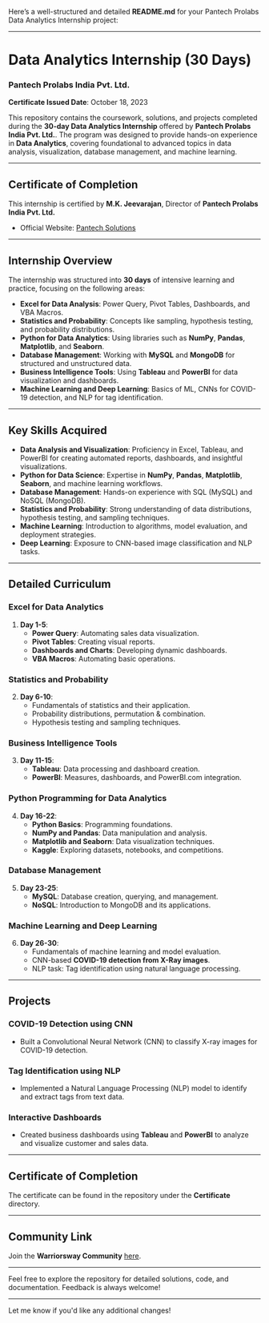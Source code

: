 Here’s a well-structured and detailed **README.md** for your Pantech Prolabs Data Analytics Internship project:

---

# **Data Analytics Internship (30 Days)**  
### **Pantech Prolabs India Pvt. Ltd.**  
**Certificate Issued Date**: October 18, 2023  

This repository contains the coursework, solutions, and projects completed during the **30-day Data Analytics Internship** offered by **Pantech Prolabs India Pvt. Ltd.**. The program was designed to provide hands-on experience in **Data Analytics**, covering foundational to advanced topics in data analysis, visualization, database management, and machine learning.

---

## **Certificate of Completion**  
This internship is certified by **M.K. Jeevarajan**, Director of **Pantech Prolabs India Pvt. Ltd.**  
- Official Website: [Pantech Solutions](https://www.pantechsolutions.net)  

---

## **Internship Overview**  

The internship was structured into **30 days** of intensive learning and practice, focusing on the following areas:  
- **Excel for Data Analysis**: Power Query, Pivot Tables, Dashboards, and VBA Macros.  
- **Statistics and Probability**: Concepts like sampling, hypothesis testing, and probability distributions.  
- **Python for Data Analytics**: Using libraries such as **NumPy**, **Pandas**, **Matplotlib**, and **Seaborn**.  
- **Database Management**: Working with **MySQL** and **MongoDB** for structured and unstructured data.  
- **Business Intelligence Tools**: Using **Tableau** and **PowerBI** for data visualization and dashboards.  
- **Machine Learning and Deep Learning**: Basics of ML, CNNs for COVID-19 detection, and NLP for tag identification.  

---

## **Key Skills Acquired**  
- **Data Analysis and Visualization**: Proficiency in Excel, Tableau, and PowerBI for creating automated reports, dashboards, and insightful visualizations.  
- **Python for Data Science**: Expertise in **NumPy**, **Pandas**, **Matplotlib**, **Seaborn**, and machine learning workflows.  
- **Database Management**: Hands-on experience with SQL (MySQL) and NoSQL (MongoDB).  
- **Statistics and Probability**: Strong understanding of data distributions, hypothesis testing, and sampling techniques.  
- **Machine Learning**: Introduction to algorithms, model evaluation, and deployment strategies.  
- **Deep Learning**: Exposure to CNN-based image classification and NLP tasks.  

---

## **Detailed Curriculum**  

### **Excel for Data Analytics**  
1. **Day 1-5**:  
   - **Power Query**: Automating sales data visualization.  
   - **Pivot Tables**: Creating visual reports.  
   - **Dashboards and Charts**: Developing dynamic dashboards.  
   - **VBA Macros**: Automating basic operations.  

### **Statistics and Probability**  
2. **Day 6-10**:  
   - Fundamentals of statistics and their application.  
   - Probability distributions, permutation & combination.  
   - Hypothesis testing and sampling techniques.  

### **Business Intelligence Tools**  
3. **Day 11-15**:  
   - **Tableau**: Data processing and dashboard creation.  
   - **PowerBI**: Measures, dashboards, and PowerBI.com integration.  

### **Python Programming for Data Analytics**  
4. **Day 16-22**:  
   - **Python Basics**: Programming foundations.  
   - **NumPy and Pandas**: Data manipulation and analysis.  
   - **Matplotlib and Seaborn**: Data visualization techniques.  
   - **Kaggle**: Exploring datasets, notebooks, and competitions.  

### **Database Management**  
5. **Day 23-25**:  
   - **MySQL**: Database creation, querying, and management.  
   - **NoSQL**: Introduction to MongoDB and its applications.  

### **Machine Learning and Deep Learning**  
6. **Day 26-30**:  
   - Fundamentals of machine learning and model evaluation.  
   - CNN-based **COVID-19 detection from X-Ray images**.  
   - NLP task: Tag identification using natural language processing.  

---

## **Projects**  
### **COVID-19 Detection using CNN**  
- Built a Convolutional Neural Network (CNN) to classify X-ray images for COVID-19 detection.  

### **Tag Identification using NLP**  
- Implemented a Natural Language Processing (NLP) model to identify and extract tags from text data.  

### **Interactive Dashboards**  
- Created business dashboards using **Tableau** and **PowerBI** to analyze and visualize customer and sales data.  

---

## **Certificate of Completion**  
The certificate can be found in the repository under the **Certificate** directory.  

---

## **Community Link**  
Join the **Warriorsway Community** [here](https://www.pantechsolutions.net).  

---

Feel free to explore the repository for detailed solutions, code, and documentation. Feedback is always welcome!  

--- 

Let me know if you'd like any additional changes!
